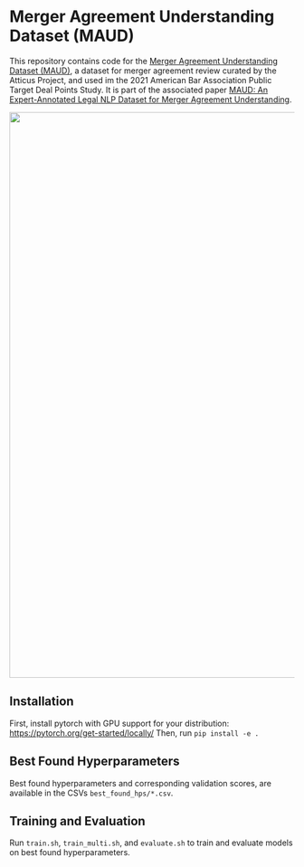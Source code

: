 # Merger Agreement Understanding Dataset (MAUD)

This repository contains code for the [Merger Agreement Understanding Dataset (MAUD)](https://www.atticusprojectai.org/maud), a dataset for merger agreement review curated by the Atticus Project, and used im the 2021 American Bar Association Public Target Deal Points Study. It is part of the associated paper [MAUD: An Expert-Annotated Legal NLP Dataset for Merger Agreement Understanding](https://arxiv.org/abs/TBD).


<img align="center" src="main_figure_60.png" width="1000">

## Installation
First, install pytorch with GPU support for your distribution: https://pytorch.org/get-started/locally/
Then, run `pip install -e .`

## Best Found Hyperparameters
Best found hyperparameters and corresponding validation scores, are available in the CSVs `best_found_hps/*.csv`.

## Training and Evaluation
Run `train.sh`, `train_multi.sh`, and `evaluate.sh` to train and evaluate models on best found hyperparameters.

